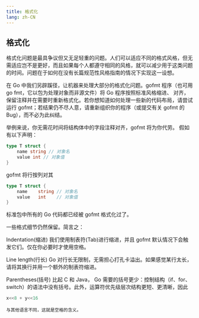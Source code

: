 ```yaml
---
title: 格式化
lang: zh-CN
---
```


## 格式化

格式化问题是最具争议但又无足轻重的问题。人们可以适应不同的格式风格，但无需适应岂不是更好，而且如果每个人都遵守相同的风格，就可以减少用于这类问题的时间。问题在于如何在没有长篇规范性风格指南的情况下实现这一设想。

在 Go 中我们另辟蹊径，让机器来处理大部分的格式化问题。gofmt 程序（也可用 go fmt，它以包为处理对象而非源文件）将 Go 程序按照标准风格缩进、 对齐，保留注释并在需要时重新格式化。若你想知道如何处理一些新的代码布局，请尝试运行 gofmt；若结果仍不尽人意，请重新组织你的程序（或提交有关 gofmt 的 Bug），而不必为此纠结。

举例来说，你无需花时间将结构体中的字段注释对齐，gofmt 将为你代劳。 假如有以下声明：

```go
type T struct {
	name string // 对象名
	value int // 对象值
}
```

gofmt 将行按列对其

```go
type T struct {
	name    string // 对象名
	value   int    // 对象值
}
```

标准包中所有的 Go 代码都已经被 gofmt 格式化过了。

一些格式细节仍然保留。简言之：

Indentation(缩进)
    我们使用制表符(Tab)进行缩进，并且 gofmt 默认情况下会触发它们。仅在你必要时才使用空格。

Line length(行长)
    Go 对行长无限制，无需担心打孔卡溢出。如果感觉某行太长，请将其换行并用一个额外的制表符缩进。

Parentheses(括号)
    比起 C 和 Java， Go 需要的括号更少：控制结构（if、for、switch）的语法中没有括号。此外，运算符优先级层次结构更短、更清晰，因此

```go
x<<8 + y<<16
```

    与其他语言不同，这就是空格的含义。
